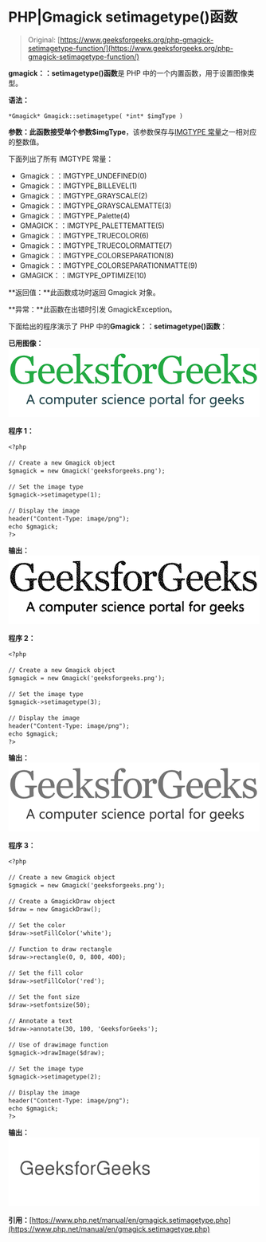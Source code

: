 # PHP|Gmagick setimagetype()函数

> Original: [https://www.geeksforgeeks.org/php-gmagick-setimagetype-function/](https://www.geeksforgeeks.org/php-gmagick-setimagetype-function/)

**gmagick：：setimagetype()函数**是 PHP 中的一个内置函数，用于设置图像类型。

**语法：**

```
*Gmagick* Gmagick::setimagetype( *int* $imgType )
```

**参数：**此函数接受单个参数**$imgType**，该参数保存与[IMGTYPE 常量](https://www.php.net/manual/en/gmagick.constants.php#gmagick.constants.imgtype-undefined)之一相对应的整数值。

下面列出了所有 IMGTYPE 常量：

*   Gmagick：：IMGTYPE_UNDEFINED(0)
*   Gmagick：：IMGTYPE_BILLEVEL(1)
*   Gmagick：：IMGTYPE_GRAYSCALE(2)
*   Gmagick：：IMGTYPE_GRAYSCALEMATTE(3)
*   Gmagick：：IMGTYPE_Palette(4)
*   GMAGICK：：IMGTYPE_PALETTEMATTE(5)
*   Gmagick：：IMGTYPE_TRUECOLOR(6)
*   Gmagick：：IMGTYPE_TRUECOLORMATTE(7)
*   Gmagick：：IMGTYPE_COLORSEPARATION(8)
*   Gmagick：：IMGTYPE_COLORSEPARATIONMATTE(9)
*   GMAGICK：：IMGTYPE_OPTIMIZE(10)

**返回值：**此函数成功时返回 Gmagick 对象。

**异常：**此函数在出错时引发 GmagickException。

下面给出的程序演示了 PHP 中的**Gmagick：：setimagetype()函数**：

**已用图像：**
![](img/07c99ec29e7a50fc3ea91a9d4a8d2f31.png)

**程序 1：**

```
<?php

// Create a new Gmagick object
$gmagick = new Gmagick('geeksforgeeks.png');

// Set the image type
$gmagick->setimagetype(1);

// Display the image
header("Content-Type: image/png");
echo $gmagick;
?>
```

**输出：**
![](img/3b4ed2dd1bdf825e0d4cf4cc0ad8bf12.png)

**程序 2：**

```
<?php

// Create a new Gmagick object
$gmagick = new Gmagick('geeksforgeeks.png');

// Set the image type
$gmagick->setimagetype(3);

// Display the image
header("Content-Type: image/png");
echo $gmagick;
?>
```

**输出：**
![](img/f1e67d3f60d9039d4ee22ed4f68f909f.png)

**程序 3：**

```
<?php

// Create a new Gmagick object
$gmagick = new Gmagick('geeksforgeeks.png');

// Create a GmagickDraw object
$draw = new GmagickDraw();

// Set the color
$draw->setFillColor('white');

// Function to draw rectangle
$draw->rectangle(0, 0, 800, 400);

// Set the fill color
$draw->setFillColor('red');

// Set the font size
$draw->setfontsize(50);

// Annotate a text
$draw->annotate(30, 100, 'GeeksforGeeks');

// Use of drawimage function
$gmagick->drawImage($draw);

// Set the image type
$gmagick->setimagetype(2);

// Display the image
header("Content-Type: image/png");
echo $gmagick;
?>
```

**输出：**
![](img/b3c0a0797a8d2732bc2defc0555414a0.png)

**引用：**[https://www.php.net/manual/en/gmagick.setimagetype.php](https://www.php.net/manual/en/gmagick.setimagetype.php)